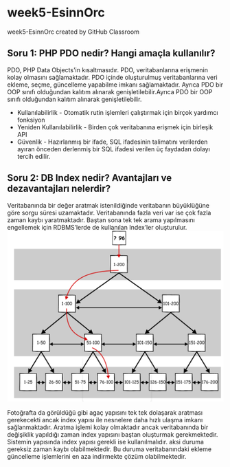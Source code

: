 # week5-EsinnOrc
week5-EsinnOrc created by GitHub Classroom

## Soru 1: PHP PDO nedir? Hangi amaçla kullanılır?

PDO, PHP Data Objects'in kısaltmasıdır. PDO, veritabanlarına erişmenin kolay olmasını sağlamaktadır. PDO içinde oluşturulmuş veritabanlarına veri ekleme, seçme, güncelleme yapabilme imkanı sağlamaktadır. Ayrıca PDO bir OOP sınıfı olduğundan kalıtım alınarak genişletilebilir.Ayrıca PDO bir OOP sınıfı olduğundan kalıtım alınarak genişletilebilir.
- Kullanılabilirlik - Otomatik rutin işlemleri çalıştırmak için birçok yardımcı fonksiyon 
- Yeniden Kullanılabilirlik - Birden çok veritabanına erişmek için birleşik API 
- Güvenlik - Hazırlanmış bir ifade, SQL ifadesinin talimatını verilerden ayıran önceden derlenmiş bir SQL ifadesi 
verilen üç faydadan dolayı tercih edilir.

## Soru 2: DB Index nedir? Avantajları ve dezavantajları nelerdir?
Veritabanında bir değer aratmak istenildiğinde veritabanın büyüklüğüne göre sorgu süresi uzamaktadır. Veritabanında fazla veri var ise çok fazla zaman kaybı yaratmaktadır. Baştan sona tek tek arama yapılmasını engellemek için   RDBMS’lerde de kullanılan Index’ler oluşturulur.
<picture>
    <img alt="UmlDiygram" src="IndexImage.png">
</picture>

Fotoğrafta da görüldüğü gibi agaç yapısını tek tek dolaşarak aratması gerekecekti ancak index yapısı ile nesnelere daha hızlı ulaşma imkanı sağlanmaktadır. Aratma işlemi kolay olmaktadır ancak veritabanında bir değişiklik yapıldığı zaman index yapısını baştan oluşturmak gerekmektedir. Sistemin yapısında index yapısı gerekli ise kullanılmalıdır. aksi duruma gereksiz zaman kaybı olabilmektedir. Bu duruma veritabanındaki ekleme güncelleme işlemlerini en aza indirmekte çözüm olabilmektedir. 
